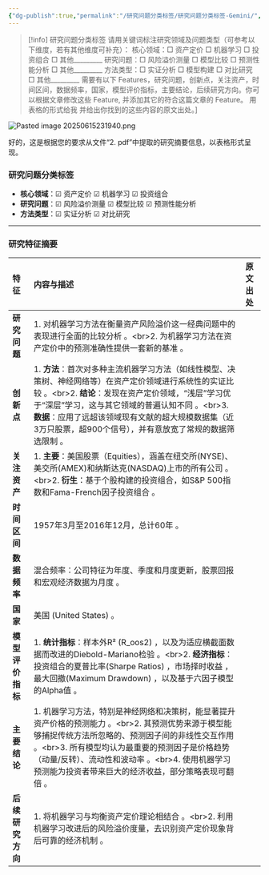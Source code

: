 ```yaml
---
{"dg-publish":true,"permalink":"/研究问题分类标签/研究问题分类标签-Gemini/","dgPassFrontmatter":true,"created":"2025-06-15T23:18:41.182+08:00"}
---
```



> [!info]
> 研究问题分类标签
> 请用关键词标注研究领域及问题类型（可参考以下维度，若有其他维度可补充）：
> 核心领域：□ 资产定价 □ 机器学习 □ 投资组合 □ 其他_________
> 研究问题：□ 风险溢价测量 □ 模型比较 □ 预测性能分析 □ 其他_________
> 方法类型：□ 实证分析 □ 模型构建 □ 对比研究 □ 其他_________
> 需要有以下 Features，研究问题，创新点，关注资产，时间区间，数据频率，国家，模型评价指标，主要结论，后续研究方向。你可以根据文章修改这些 Feature, 并添加其它的符合这篇文章的 Feature。
> 用表格的形式给我
> 并给出你找到的这些内容的原文出处。]

![Pasted image 20250615231940.png](/img/user/Pasted%20image%2020250615231940.png)

好的，这是根据您的要求从文件“2. pdf”中提取的研究摘要信息，以表格形式呈现。

### **研究问题分类标签**

- **核心领域**：☑ 资产定价 ☑ 机器学习 ☑ 投资组合
- **研究问题**：☑ 风险溢价测量 ☑ 模型比较 ☑ 预测性能分析
- **方法类型**：☑ 实证分析 ☑ 对比研究

---

### **研究特征摘要**

|特征|内容与描述|原文出处|
|:--|:--|:--|
|**研究问题**|1. 对机器学习方法在衡量资产风险溢价这一经典问题中的表现进行全面的比较分析 。&lt;br>2. 为机器学习方法在资产定价中的预测准确性提供一套新的基准 。|
|**创新点**|1. **方法**：首次对多种主流机器学习方法（如线性模型、决策树、神经网络等）在资产定价领域进行系统性的实证比较 。&lt;br>2. **结论**：发现在资产定价领域，“浅层”学习优于“深层”学习，这与其它领域的普遍认知不同 。&lt;br>3. **数据**：应用了远超该领域现有文献的超大规模数据集（近3万只股票，超900个信号），并有意放宽了常规的数据筛选限制 。|
|**关注资产**|1. **主要**：美国股票（Equities），涵盖在纽交所(NYSE)、美交所(AMEX)和纳斯达克(NASDAQ)上市的所有公司 。&lt;br>2. **衍生**：基于个股构建的投资组合，如S&amp;P 500指数和Fama-French因子投资组合 。|
|**时间区间**|1957年3月至2016年12月，总计60年 。|
|**数据频率**|混合频率：公司特征为年度、季度和月度更新，股票回报和宏观经济数据为月度 。|
|**国家**|美国 (United States) 。|
|**模型评价指标**|1. **统计指标**：样本外R² (R_oos2) ，以及为适应横截面数据而改进的Diebold-Mariano检验 。&lt;br>2. **经济指标**：投资组合的夏普比率(Sharpe Ratios) ，市场择时收益 ，最大回撤(Maximum Drawdown) ，以及基于六因子模型的Alpha值 。|
|**主要结论**|1. 机器学习方法，特别是神经网络和决策树，能显著提升资产价格的预测能力 。&lt;br>2. 其预测优势来源于模型能够捕捉传统方法所忽略的、预测因子间的非线性交互作用 。&lt;br>3. 所有模型均认为最重要的预测因子是价格趋势（动量/反转）、流动性和波动率 。&lt;br>4. 使用机器学习预测能为投资者带来巨大的经济收益，部分策略表现可翻倍 。|
|**后续研究方向**|1. 将机器学习与均衡资产定价理论相结合 。&lt;br>2. 利用机器学习改进后的风险溢价度量，去识别资产定价现象背后可靠的经济机制 。|